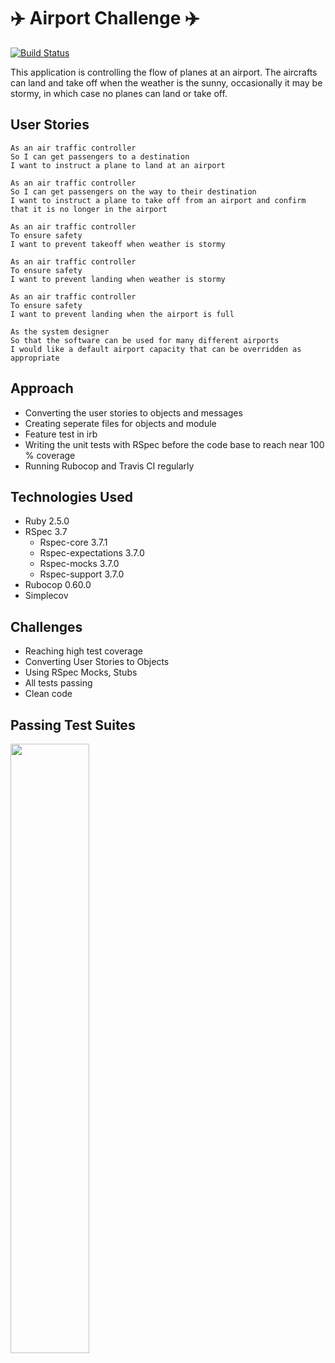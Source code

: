 # :airplane: Airport Challenge :airplane:

[![Build Status](https://travis-ci.com/petraartep/airport_challenge.svg?branch=master)](https://travis-ci.com/petraartep/airport_challenge)


This application is controlling the flow of planes at an airport. The aircrafts can land and take off when the weather is the sunny, occasionally it may be stormy, in which case no planes can land or take off. 


## User Stories

```
As an air traffic controller 
So I can get passengers to a destination 
I want to instruct a plane to land at an airport

As an air traffic controller 
So I can get passengers on the way to their destination 
I want to instruct a plane to take off from an airport and confirm that it is no longer in the airport

As an air traffic controller 
To ensure safety 
I want to prevent takeoff when weather is stormy 

As an air traffic controller 
To ensure safety 
I want to prevent landing when weather is stormy 

As an air traffic controller 
To ensure safety 
I want to prevent landing when the airport is full 

As the system designer
So that the software can be used for many different airports
I would like a default airport capacity that can be overridden as appropriate
```
## Approach 
- Converting the user stories to objects and messages
- Creating seperate files for objects and module
- Feature test in irb
- Writing the unit tests with RSpec before the code base to reach near 100 % coverage
- Running Rubocop and Travis CI regularly 

## Technologies Used

- Ruby 2.5.0
- RSpec 3.7
  - Rspec-core 3.7.1
  - Rspec-expectations 3.7.0
  - Rspec-mocks 3.7.0
  - Rspec-support 3.7.0
- Rubocop 0.60.0
- Simplecov

## Challenges 

- Reaching high test coverage
- Converting User Stories to Objects
- Using RSpec Mocks, Stubs
- All tests passing
- Clean code

## Passing Test Suites

<img src='https://user-images.githubusercontent.com/23095774/58768195-0f98cb00-858f-11e9-9c9b-e618ad8674b9.png' width='50%'>
